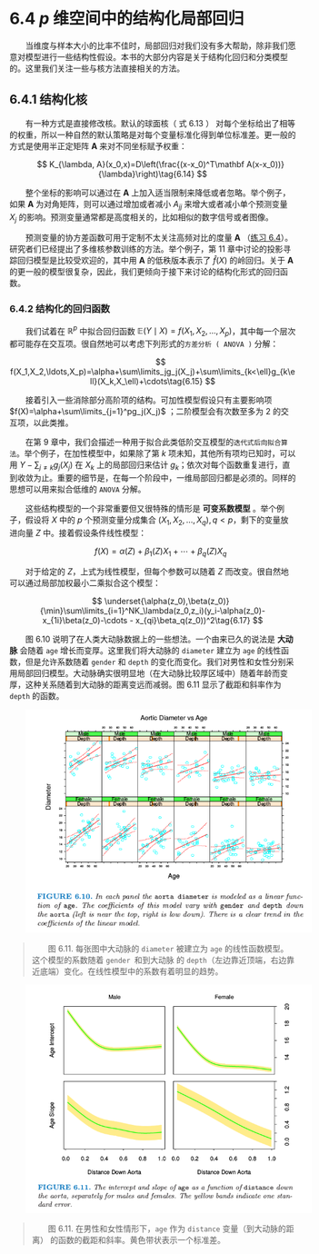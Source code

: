 # 6.4 $p$ 维空间中的结构化局部回归
<style>p{text-indent:2em;2}</style>

当维度与样本大小的比率不佳时，局部回归对我们没有多大帮助，除非我们愿意对模型进行一些结构性假设。本书的大部分内容是关于结构化回归和分类模型的。这里我们关注一些与核方法直接相关的方法。

##  6.4.1 结构化核

有一种方式是直接修改核。默认的球面核（ 式 6.13 ） 对每个坐标给出了相等的权重，所以一种自然的默认策略是对每个变量标准化得到单位标准差。更一般的方式是使用半正定矩阵 $\mathbf A$ 来对不同坐标赋予权重：


$$
K_{\lambda, A}(x_0,x)=D\left(\frac{(x-x_0)^T\mathbf A(x-x_0))}{\lambda}\right)\tag{6.14}
$$

整个坐标的影响可以通过在 $\mathbf A$ 上加入适当限制来降低或者忽略。举个例子，如果 $\mathbf A$ 为对角矩阵，则可以通过增加或者减小 $A_{jj}$ 来增大或者减小单个预测变量 $X_j$ 的影响。预测变量通常都是高度相关的，比如相似的数字信号或者图像。

预测变量的协方差函数可用于定制不太关注高频对比的度量   $\mathbf A$ （[练习 6.4](https://github.com/szcf-weiya/ESL-CN/issues/196)）。研究者们已经提出了多维核参数训练的方法。举个例子，第 11 章中讨论的投影寻踪回归模型是比较受欢迎的，其中用 $\mathbf A$ 的低秩版本表示了 $\hat f(X)$ 的岭回归。关于 $\mathbf A$ 的更一般的模型很复杂，因此，我们更倾向于接下来讨论的结构化形式的回归函数。

### 6.4.2 结构化的回归函数

我们试着在 $\mathbb{R}^p$ 中拟合回归函数 $\mathbb{E}(Y\mid X)=f(X_1,X_2,\ldots,X_p)$，其中每一个层次都可能存在交互项。很自然地可以考虑下列形式的`方差分析 ( ANOVA )` 分解：


$$
f(X_1,X_2,\ldots,X_p)=\alpha+\sum\limits_jg_j(X_j)+\sum\limits_{k<\ell}g_{k\ell}(X_k,X_\ell)+\cdots\tag{6.15}
$$

接着引入一些消除部分高阶项的结构。可加性模型假设只有主要影响项 $f(X)=\alpha+\sum\limits_{j=1}^pg_j(X_j)$ ；二阶模型会有次数至多为 $2$ 的交互项，以此类推。

在第 9 章中，我们会描述一种用于拟合此类低阶交互模型的`迭代式后向拟合算法`。举个例子，在加性模型中，如果除了第 $k$ 项未知，其他所有项均已知时，可以用 $Y-\sum_{j\neq k}g_j(X_j)$ 在 $X_k$ 上的局部回归来估计 $g_k$；依次对每个函数重复进行，直到收敛为止。重要的细节是，在每一个阶段中，一维局部回归都是必须的。同样的思想可以用来拟合低维的 `ANOVA` 分解。

这些结构模型的一个非常重要但又很特殊的情形是 **可变系数模型** 。举个例子，假设将 $X$ 中的 $p$ 个预测变量分成集合 $(X_1,X_2,\ldots,X_q),q < p$，剩下的变量放进向量 $Z$ 中。接着假设条件线性模型：

$$
f(X)=\alpha(Z)+\beta_1(Z)X_1+\cdots+\beta_q(Z)X_q\tag{6.16}
$$

对于给定的 $Z$，上式为线性模型，但每个参数可以随着 $Z$ 而改变。很自然地可以通过局部加权最小二乘拟合这个模型：


$$
\underset{\alpha(z_0),\beta(z_0)}{\min}\sum\limits_{i=1}^NK_\lambda(z_0,z_i)(y_i-\alpha(z_0)-x_{1i}\beta(z_0)-\cdots - x_{qi}\beta_q(z_0))^2\tag{6.17}
$$

图 6.10 说明了在人类大动脉数据上的一些想法。一个由来已久的说法是 **大动脉** 会随着 `age` 增长而变厚。这里我们将大动脉的 `diameter` 建立为 `age` 的线性函数，但是允许系数随着 `gender` 和 `depth` 的变化而变化。我们对男性和女性分别采用局部回归模型。大动脉确实很明显地（在大动脉比较厚区域中）随着年龄而变厚，这种关系随着到大动脉的距离变远而减弱。图 6.11 显示了截距和斜率作为 `depth` 的函数。

![](../img/06/fig6.10.png)

> 图 6.11. 每张图中大动脉的 `diameter` 被建立为 `age` 的线性函数模型。这个模型的系数随着 `gender `和到大动脉 的 `depth`（左边靠近顶端，右边靠近底端）变化。在线性模型中的系数有着明显的趋势。

![](../img/06/fig6.11.png)

> 图 6.11. 在男性和女性情形下，`age` 作为 `distance` 变量（到大动脉的距离） 的函数的截距和斜率。黄色带状表示一个标准差。
